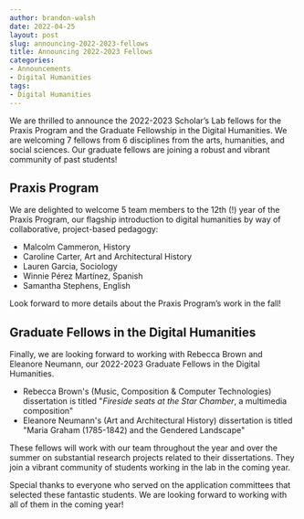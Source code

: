 ```yaml
---
author: brandon-walsh
date: 2022-04-25
layout: post
slug: announcing-2022-2023-fellows
title: Announcing 2022-2023 Fellows
categories:
- Announcements
- Digital Humanities
tags:
- Digital Humanities
---
```

We are thrilled to announce the 2022-2023 Scholar’s Lab fellows for the Praxis Program and the Graduate Fellowship in the Digital Humanities. We are welcoming 7 fellows from 6 disciplines from the arts, humanities, and social sciences. Our graduate fellows are joining a robust and vibrant community of past students!

## Praxis Program

We are delighted to welcome 5 team members to the 12th (!) year of the Praxis Program, our flagship introduction to digital humanities by way of collaborative, project-based pedagogy:

*	Malcolm Cammeron, History
*	Caroline Carter, Art and Architectural History
*	Lauren Garcia, Sociology
*	Winnie Pérez Martínez, Spanish
*	Samantha Stephens, English

Look forward to more details about the Praxis Program’s work in the fall!

## Graduate Fellows in the Digital Humanities

Finally, we are looking forward to working with Rebecca Brown and Eleanore Neumann, our 2022-2023 Graduate Fellows in the Digital Humanities.

*	Rebecca Brown's (Music, Composition & Computer Technologies) dissertation is titled "*Fireside seats at the Star Chamber*, a multimedia composition"
*	Eleanore Neumann's (Art and Architectural History) dissertation is titled "Maria Graham (1785-1842) and the Gendered Landscape"

These fellows will work with our team throughout the year and over the summer on substantial research projects related to their dissertations. They join a vibrant community of students working in the lab in the coming year.

Special thanks to everyone who served on the application committees that selected these fantastic students. We are looking forward to working with all of them in the coming year!
